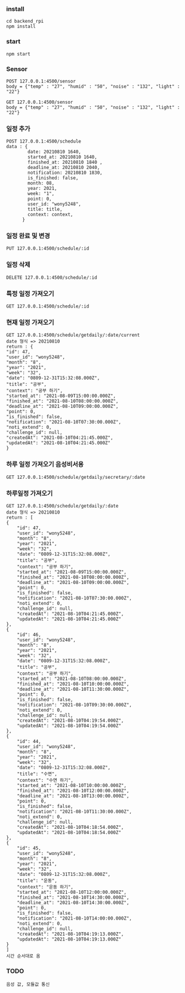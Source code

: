 ### install
    cd backend_rpi
    npm install

### start
    npm start

### Sensor
    POST 127.0.0.1:4500/sensor
    body = {"temp" : "27", "humid" : "50", "noise" : "132", "light" : "22"}

    GET 127.0.0.1:4500/sensor
    body = {"temp" : "27", "humid" : "50", "noise" : "132", "light" : "22"}

### 일정 추가
    POST 127.0.0.1:4500/schedule
    data : {
            date: 20210810 1640,
            started_at: 20210810 1640,
            finished_at: 20210810 1840 ,
            deadline_at: 20210810 2040,
            notification: 20210810 1830,
            is_finished: false,
            month: 08,
            year: 2021,
            week: "1",
            point: 0,
            user_id: "wony5248",
            title: title,
            context: context,
          }

### 일정 완료 및 변경
    PUT 127.0.0.1:4500/schedule/:id

### 일정 삭제
    DELETE 127.0.0.1:4500/schedule/:id

### 특정 일정 가져오기
    GET 127.0.0.1:4500/schedule/:id


### 현재 일정 가져오기
    GET 127.0.0.1:4500/schedule/getdaily/:date/current
    date 형식 => 20210810
    return : {
    "id": 47,
    "user_id": "wony5248",
    "month": "8",
    "year": "2021",
    "week": "32",
    "date": "0809-12-31T15:32:08.000Z",
    "title": "공부",
    "context": "공부 하기",
    "started_at": "2021-08-09T15:00:00.000Z",
    "finished_at": "2021-08-10T08:00:00.000Z",
    "deadline_at": "2021-08-10T09:00:00.000Z",
    "point": 0,
    "is_finished": false,
    "notification": "2021-08-10T07:30:00.000Z",
    "noti_extend": 0,
    "challenge_id": null,
    "createdAt": "2021-08-10T04:21:45.000Z",
    "updatedAt": "2021-08-10T04:21:45.000Z"
    }

### 하루 일정 가져오기 음성비서용
    GET 127.0.0.1:4500/schedule/getdaily/secretary/:date

### 하루일정 가져오기
    GET 127.0.0.1:4500/schedule/getdaily/:date
    date 형식 => 20210810
    return : [
    {
        "id": 47,
        "user_id": "wony5248",
        "month": "8",
        "year": "2021",
        "week": "32",
        "date": "0809-12-31T15:32:08.000Z",
        "title": "공부",
        "context": "공부 하기",
        "started_at": "2021-08-09T15:00:00.000Z",
        "finished_at": "2021-08-10T08:00:00.000Z",
        "deadline_at": "2021-08-10T09:00:00.000Z",
        "point": 0,
        "is_finished": false,
        "notification": "2021-08-10T07:30:00.000Z",
        "noti_extend": 0,
        "challenge_id": null,
        "createdAt": "2021-08-10T04:21:45.000Z",
        "updatedAt": "2021-08-10T04:21:45.000Z"
    },
    {
        "id": 46,
        "user_id": "wony5248",
        "month": "8",
        "year": "2021",
        "week": "32",
        "date": "0809-12-31T15:32:08.000Z",
        "title": "공부",
        "context": "공부 하기",
        "started_at": "2021-08-10T08:00:00.000Z",
        "finished_at": "2021-08-10T10:00:00.000Z",
        "deadline_at": "2021-08-10T11:30:00.000Z",
        "point": 0,
        "is_finished": false,
        "notification": "2021-08-10T09:30:00.000Z",
        "noti_extend": 0,
        "challenge_id": null,
        "createdAt": "2021-08-10T04:19:54.000Z",
        "updatedAt": "2021-08-10T04:19:54.000Z"
    },
    {
        "id": 44,
        "user_id": "wony5248",
        "month": "8",
        "year": "2021",
        "week": "32",
        "date": "0809-12-31T15:32:08.000Z",
        "title": "수면",
        "context": "수면 하기",
        "started_at": "2021-08-10T10:00:00.000Z",
        "finished_at": "2021-08-10T12:00:00.000Z",
        "deadline_at": "2021-08-10T13:00:00.000Z",
        "point": 0,
        "is_finished": false,
        "notification": "2021-08-10T11:30:00.000Z",
        "noti_extend": 0,
        "challenge_id": null,
        "createdAt": "2021-08-10T04:18:54.000Z",
        "updatedAt": "2021-08-10T04:18:54.000Z"
    },
    {
        "id": 45,
        "user_id": "wony5248",
        "month": "8",
        "year": "2021",
        "week": "32",
        "date": "0809-12-31T15:32:08.000Z",
        "title": "운동",
        "context": "운동 하기",
        "started_at": "2021-08-10T12:00:00.000Z",
        "finished_at": "2021-08-10T14:30:00.000Z",
        "deadline_at": "2021-08-10T14:30:00.000Z",
        "point": 0,
        "is_finished": false,
        "notification": "2021-08-10T14:00:00.000Z",
        "noti_extend": 0,
        "challenge_id": null,
        "createdAt": "2021-08-10T04:19:13.000Z",
        "updatedAt": "2021-08-10T04:19:13.000Z"
    }
    ]
    시간 순서대로 옴

### TODO
    음성 값, 모듈값 통신

